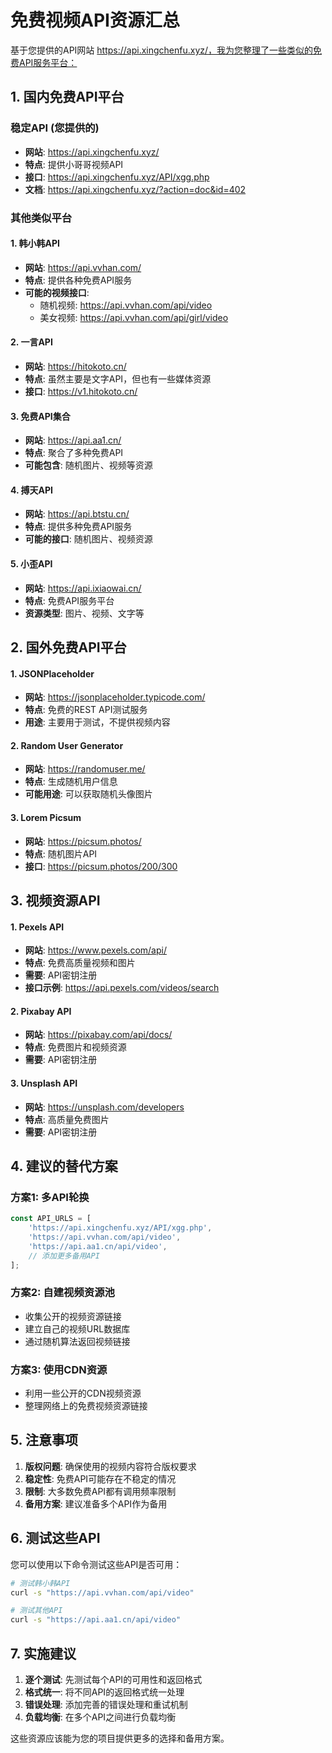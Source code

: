 # 免费视频API资源汇总

基于您提供的API网站 https://api.xingchenfu.xyz/，我为您整理了一些类似的免费API服务平台：

## 1. 国内免费API平台

### 稳定API (您提供的)
- **网站**: https://api.xingchenfu.xyz/
- **特点**: 提供小哥哥视频API
- **接口**: https://api.xingchenfu.xyz/API/xgg.php
- **文档**: https://api.xingchenfu.xyz/?action=doc&id=402

### 其他类似平台

#### 1. 韩小韩API
- **网站**: https://api.vvhan.com/
- **特点**: 提供各种免费API服务
- **可能的视频接口**: 
  - 随机视频: https://api.vvhan.com/api/video
  - 美女视频: https://api.vvhan.com/api/girl/video

#### 2. 一言API
- **网站**: https://hitokoto.cn/
- **特点**: 虽然主要是文字API，但也有一些媒体资源
- **接口**: https://v1.hitokoto.cn/

#### 3. 免费API集合
- **网站**: https://api.aa1.cn/
- **特点**: 聚合了多种免费API
- **可能包含**: 随机图片、视频等资源

#### 4. 搏天API
- **网站**: https://api.btstu.cn/
- **特点**: 提供多种免费API服务
- **可能的接口**: 随机图片、视频资源

#### 5. 小歪API
- **网站**: https://api.ixiaowai.cn/
- **特点**: 免费API服务平台
- **资源类型**: 图片、视频、文字等

## 2. 国外免费API平台

#### 1. JSONPlaceholder
- **网站**: https://jsonplaceholder.typicode.com/
- **特点**: 免费的REST API测试服务
- **用途**: 主要用于测试，不提供视频内容

#### 2. Random User Generator
- **网站**: https://randomuser.me/
- **特点**: 生成随机用户信息
- **可能用途**: 可以获取随机头像图片

#### 3. Lorem Picsum
- **网站**: https://picsum.photos/
- **特点**: 随机图片API
- **接口**: https://picsum.photos/200/300

## 3. 视频资源API

#### 1. Pexels API
- **网站**: https://www.pexels.com/api/
- **特点**: 免费高质量视频和图片
- **需要**: API密钥注册
- **接口示例**: https://api.pexels.com/videos/search

#### 2. Pixabay API
- **网站**: https://pixabay.com/api/docs/
- **特点**: 免费图片和视频资源
- **需要**: API密钥注册

#### 3. Unsplash API
- **网站**: https://unsplash.com/developers
- **特点**: 高质量免费图片
- **需要**: API密钥注册

## 4. 建议的替代方案

### 方案1: 多API轮换
```javascript
const API_URLS = [
    'https://api.xingchenfu.xyz/API/xgg.php',
    'https://api.vvhan.com/api/video',
    'https://api.aa1.cn/api/video',
    // 添加更多备用API
];
```

### 方案2: 自建视频资源池
- 收集公开的视频资源链接
- 建立自己的视频URL数据库
- 通过随机算法返回视频链接

### 方案3: 使用CDN资源
- 利用一些公开的CDN视频资源
- 整理网络上的免费视频资源链接

## 5. 注意事项

1. **版权问题**: 确保使用的视频内容符合版权要求
2. **稳定性**: 免费API可能存在不稳定的情况
3. **限制**: 大多数免费API都有调用频率限制
4. **备用方案**: 建议准备多个API作为备用

## 6. 测试这些API

您可以使用以下命令测试这些API是否可用：

```bash
# 测试韩小韩API
curl -s "https://api.vvhan.com/api/video"

# 测试其他API
curl -s "https://api.aa1.cn/api/video"
```

## 7. 实施建议

1. **逐个测试**: 先测试每个API的可用性和返回格式
2. **格式统一**: 将不同API的返回格式统一处理
3. **错误处理**: 添加完善的错误处理和重试机制
4. **负载均衡**: 在多个API之间进行负载均衡

这些资源应该能为您的项目提供更多的选择和备用方案。